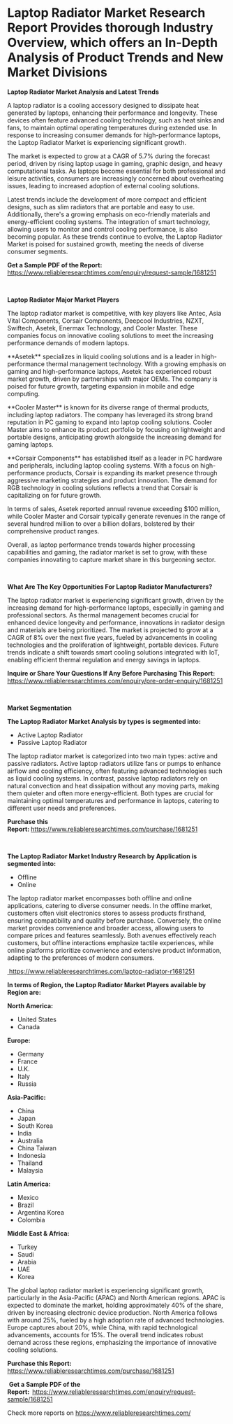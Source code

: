 <p><h1>Laptop Radiator Market Research Report Provides thorough Industry Overview, which offers an In-Depth Analysis of Product Trends and New Market Divisions</h1></p><p><strong>Laptop Radiator Market Analysis and Latest Trends</strong></p>
<p><p>A laptop radiator is a cooling accessory designed to dissipate heat generated by laptops, enhancing their performance and longevity. These devices often feature advanced cooling technology, such as heat sinks and fans, to maintain optimal operating temperatures during extended use. In response to increasing consumer demands for high-performance laptops, the Laptop Radiator Market is experiencing significant growth.</p><p>The market is expected to grow at a CAGR of 5.7% during the forecast period, driven by rising laptop usage in gaming, graphic design, and heavy computational tasks. As laptops become essential for both professional and leisure activities, consumers are increasingly concerned about overheating issues, leading to increased adoption of external cooling solutions.</p><p>Latest trends include the development of more compact and efficient designs, such as slim radiators that are portable and easy to use. Additionally, there's a growing emphasis on eco-friendly materials and energy-efficient cooling systems. The integration of smart technology, allowing users to monitor and control cooling performance, is also becoming popular. As these trends continue to evolve, the Laptop Radiator Market is poised for sustained growth, meeting the needs of diverse consumer segments.</p></p>
<p><strong>Get a Sample PDF of the Report:&nbsp;</strong> <a href="https://www.reliableresearchtimes.com/enquiry/request-sample/1681251?utm_campaign=2263&utm_medium=2&utm_source=Github&utm_content=ia&utm_term=06042025&utm_id=laptop-radiator">https://www.reliableresearchtimes.com/enquiry/request-sample/1681251</a></p>
<p>&nbsp;</p>
<p><strong>Laptop Radiator Major Market Players</strong></p>
<p><p>The laptop radiator market is competitive, with key players like Antec, Asia Vital Components, Corsair Components, Deepcool Industries, NZXT, Swiftech, Asetek, Enermax Technology, and Cooler Master. These companies focus on innovative cooling solutions to meet the increasing performance demands of modern laptops.</p><p>**Asetek** specializes in liquid cooling solutions and is a leader in high-performance thermal management technology. With a growing emphasis on gaming and high-performance laptops, Asetek has experienced robust market growth, driven by partnerships with major OEMs. The company is poised for future growth, targeting expansion in mobile and edge computing.</p><p>**Cooler Master** is known for its diverse range of thermal products, including laptop radiators. The company has leveraged its strong brand reputation in PC gaming to expand into laptop cooling solutions. Cooler Master aims to enhance its product portfolio by focusing on lightweight and portable designs, anticipating growth alongside the increasing demand for gaming laptops.</p><p>**Corsair Components** has established itself as a leader in PC hardware and peripherals, including laptop cooling systems. With a focus on high-performance products, Corsair is expanding its market presence through aggressive marketing strategies and product innovation. The demand for RGB technology in cooling solutions reflects a trend that Corsair is capitalizing on for future growth.</p><p>In terms of sales, Asetek reported annual revenue exceeding $100 million, while Cooler Master and Corsair typically generate revenues in the range of several hundred million to over a billion dollars, bolstered by their comprehensive product ranges.</p><p>Overall, as laptop performance trends towards higher processing capabilities and gaming, the radiator market is set to grow, with these companies innovating to capture market share in this burgeoning sector.</p></p>
<p>&nbsp;</p>
<p><strong>What Are The Key Opportunities For Laptop Radiator Manufacturers?</strong></p>
<p><p>The laptop radiator market is experiencing significant growth, driven by the increasing demand for high-performance laptops, especially in gaming and professional sectors. As thermal management becomes crucial for enhanced device longevity and performance, innovations in radiator design and materials are being prioritized. The market is projected to grow at a CAGR of 8% over the next five years, fueled by advancements in cooling technologies and the proliferation of lightweight, portable devices. Future trends indicate a shift towards smart cooling solutions integrated with IoT, enabling efficient thermal regulation and energy savings in laptops.</p></p>
<p><strong>Inquire or Share Your Questions If Any Before Purchasing This Report:</strong> <a href="https://www.reliableresearchtimes.com/enquiry/pre-order-enquiry/1681251?utm_campaign=2263&utm_medium=2&utm_source=Github&utm_content=ia&utm_term=06042025&utm_id=laptop-radiator">https://www.reliableresearchtimes.com/enquiry/pre-order-enquiry/1681251</a></p>
<p>&nbsp;</p>
<p><strong>Market Segmentation</strong></p>
<p><strong>The Laptop Radiator Market Analysis by types is segmented into:</strong></p>
<p><ul><li>Active Laptop Radiator</li><li>Passive Laptop Radiator</li></ul></p>
<p><p>The laptop radiator market is categorized into two main types: active and passive radiators. Active laptop radiators utilize fans or pumps to enhance airflow and cooling efficiency, often featuring advanced technologies such as liquid cooling systems. In contrast, passive laptop radiators rely on natural convection and heat dissipation without any moving parts, making them quieter and often more energy-efficient. Both types are crucial for maintaining optimal temperatures and performance in laptops, catering to different user needs and preferences.</p></p>
<p><strong>Purchase this Report:&nbsp;</strong><a href="https://www.reliableresearchtimes.com/purchase/1681251?utm_campaign=2263&utm_medium=2&utm_source=Github&utm_content=ia&utm_term=06042025&utm_id=laptop-radiator">https://www.reliableresearchtimes.com/purchase/1681251</a></p>
<p>&nbsp;</p>
<p><strong>The Laptop Radiator Market Industry Research by Application is segmented into:</strong></p>
<p><ul><li>Offline</li><li>Online</li></ul></p>
<p><p>The laptop radiator market encompasses both offline and online applications, catering to diverse consumer needs. In the offline market, customers often visit electronics stores to assess products firsthand, ensuring compatibility and quality before purchase. Conversely, the online market provides convenience and broader access, allowing users to compare prices and features seamlessly. Both avenues effectively reach customers, but offline interactions emphasize tactile experiences, while online platforms prioritize convenience and extensive product information, adapting to the preferences of modern consumers.</p></p>
<p><a href="https://www.reliableresearchtimes.com/laptop-radiator-r1681251?utm_campaign=2263&utm_medium=2&utm_source=Github&utm_content=ia&utm_term=06042025&utm_id=laptop-radiator">&nbsp;https://www.reliableresearchtimes.com/laptop-radiator-r1681251</a></p>
<p><strong>In terms of Region, the Laptop Radiator Market Players available by Region are:</strong></p>
<p>
    <p> <strong> North America: </strong>
        <ul>
            <li>United States</li>
            <li>Canada</li>
        </ul>
        </p> 
    <p> <strong> Europe: </strong>
        <ul>
            <li>Germany</li>
            <li>France</li>
            <li>U.K.</li>
            <li>Italy</li>
            <li>Russia</li>
        </ul>
        </p> 
    <p> <strong> Asia-Pacific: </strong>
        <ul>
            <li>China</li>
            <li>Japan</li>
            <li>South Korea</li>
            <li>India</li>
            <li>Australia</li>
            <li>China Taiwan</li>
            <li>Indonesia</li>
            <li>Thailand</li>
            <li>Malaysia</li>
        </ul>
        </p> 
    <p> <strong> Latin America: </strong>
        <ul>
            <li>Mexico</li>
            <li>Brazil</li>
            <li>Argentina Korea</li>
            <li>Colombia</li>
        </ul>
        </p> 
    <p> <strong> Middle East & Africa: </strong>
        <ul>
            <li>Turkey</li>
            <li>Saudi</li>
            <li>Arabia</li>
            <li>UAE</li>
            <li>Korea</li>
        </ul>
    </p>
    </p>
<p><p>The global laptop radiator market is experiencing significant growth, particularly in the Asia-Pacific (APAC) and North American regions. APAC is expected to dominate the market, holding approximately 40% of the share, driven by increasing electronic device production. North America follows with around 25%, fueled by a high adoption rate of advanced technologies. Europe captures about 20%, while China, with rapid technological advancements, accounts for 15%. The overall trend indicates robust demand across these regions, emphasizing the importance of innovative cooling solutions.</p></p>
<p><strong>Purchase this Report: </strong><a href="https://www.reliableresearchtimes.com/purchase/1681251?utm_campaign=2263&utm_medium=2&utm_source=Github&utm_content=ia&utm_term=06042025&utm_id=laptop-radiator">https://www.reliableresearchtimes.com/purchase/1681251</a></p>
<p>&nbsp;<strong>Get a Sample PDF of the Report:&nbsp;&nbsp;</strong><a href="https://www.reliableresearchtimes.com/enquiry/request-sample/1681251?utm_campaign=2263&utm_medium=2&utm_source=Github&utm_content=ia&utm_term=06042025&utm_id=laptop-radiator">https://www.reliableresearchtimes.com/enquiry/request-sample/1681251</a></p>
<p><strong></strong></p>
<p>Check more reports on <a href="https://www.reliableresearchtimes.com/?utm_campaign=2263&utm_medium=2&utm_source=Github&utm_content=ia&utm_term=06042025&utm_id=laptop-radiator">https://www.reliableresearchtimes.com/</a></p>